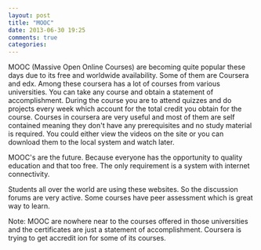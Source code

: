 ```yaml
---
layout: post
title: "MOOC"
date: 2013-06-30 19:25
comments: true
categories: 
---
```

MOOC (Massive Open Online Courses) are becoming quite popular these days due to its free and worldwide availability. Some of them are Coursera and edx. Among these coursera has a lot of courses from various universities. You can take any course and obtain a statement of accomplishment. During the course you are to attend quizzes and do projects every week which account for the total credit you obtain for the course. Courses in coursera are very useful and most of them are self contained meaning they don't have any prerequisites and no study material is required. You could either view the videos on the site or you can download them to the local system and watch later. 

MOOC's are the future. Because everyone has the opportunity to quality education and that too free. The only requirement is a system with internet connectivity.

Students all over the world are using these websites. So the discussion forums are very active. Some courses have peer assessment which is great way to learn.

Note: MOOC are nowhere near to the courses offered in those universities and the certificates are just a statement of accomplishment. Coursera is trying to get accredit ion for some of its courses.